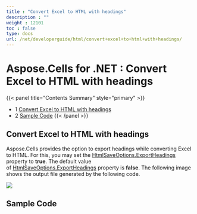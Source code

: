 ```yaml
---
title : "Convert Excel to HTML with headings" 
description : "" 
weight : 12101 
toc : false
type: docs
url: /net/developerguide/html/convert+excel+to+html+with+headings/
---
```


# Aspose.Cells for .NET : Convert Excel to HTML with headings


{{< panel title="Contents Summary" style="primary" >}}
*   1 [Convert Excel to HTML with headings](#convert-excel-to-html-with-headings)
*   2 [Sample Code](#sample-code)
{{< /panel >}}
 

## Convert Excel to HTML with headings

Aspose.Cells provides the option to export headings while converting Excel to HTML. For this, you may set the [HtmlSaveOptions.ExportHeadings](https://apireference.aspose.com/net/cells/aspose.cells/htmlsaveoptions/properties/exportheadings) property to **true**. The default value of [HtmlSaveOptions.ExportHeadings](https://apireference.aspose.com/net/cells/aspose.cells/htmlsaveoptions/properties/exportheadings) property is **false**. The following image shows the output file generated by the following code.

![](https://docs2.aspose.com/cells/net/attachments/101122961/101089326.jpg)

## Sample Code

